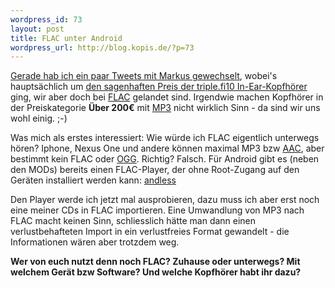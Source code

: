 ```yaml
--- 
wordpress_id: 73
layout: post
title: FLAC unter Android
wordpress_url: http://blog.kopis.de/?p=73
---
```

<a href="http://twitter.com/carstenringe/status/19404900398">Gerade hab ich ein paar Tweets mit Markus gewechselt</a>, wobei's hauptsächlich um <a href="http://www.amazon.de/Ultimate-Ears-triple-fi-Ohrh%C3%B6rer-blau/dp/B000JFJDAE/kopisde-21">den sagenhaften Preis der triple.fi10 In-Ear-Kopfhörer</a> ging, wir aber doch bei <a href="http://de.wikipedia.org/wiki/Free_Lossless_Audio_Codec">FLAC</a> gelandet sind. Irgendwie machen Kopfhörer in der Preiskategorie <strong>Über 200€</strong> mit <a href="http://de.wikipedia.org/wiki/MP3">MP3</a> nicht wirklich Sinn - da sind wir uns wohl einig. ;-)

Was mich als erstes interessiert: Wie würde ich FLAC eigentlich unterwegs hören? Iphone, Nexus One und andere können maximal MP3 bzw <a href="http://de.wikipedia.org/wiki/Advanced_Audio_Coding">AAC</a>, aber bestimmt kein FLAC oder <a href="http://de.wikipedia.org/wiki/Ogg">OGG</a>. Richtig? Falsch. Für Android gibt es (neben den MODs) bereits einen FLAC-Player, der ohne Root-Zugang auf den Geräten installiert werden kann: <a href="http://code.google.com/p/andless/">andless</a>

<!--Ads9-->
<!--Ads10-->

Den Player werde ich jetzt mal ausprobieren, dazu muss ich aber erst noch eine meiner CDs in FLAC importieren. Eine Umwandlung von MP3 nach FLAC macht keinen Sinn, schliesslich hätte man dann einen verlustbehafteten Import in ein verlustfreies Format gewandelt - die Informationen wären aber trotzdem weg.

<strong>Wer von euch nutzt denn noch FLAC? Zuhause oder unterwegs? Mit welchem Gerät bzw Software? Und welche Kopfhörer habt ihr dazu?</strong>
